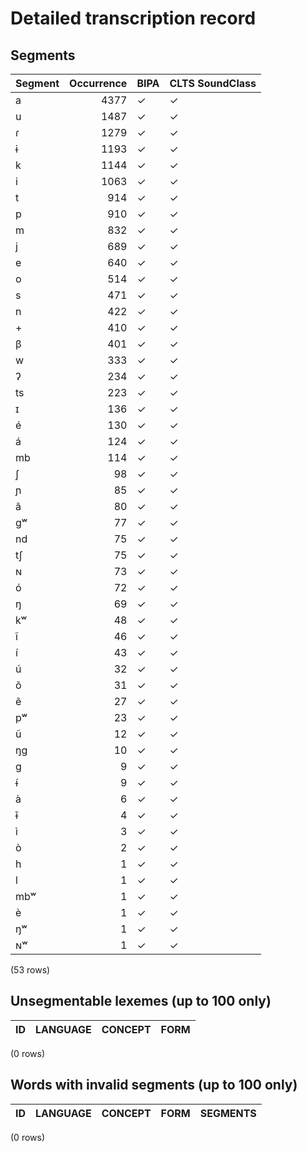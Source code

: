 
# Detailed transcription record

## Segments

| Segment | Occurrence | BIPA | CLTS SoundClass |
|:----------|-------------:|:-------|:------------------|
| a | 4377 | ✓ | ✓ |
| u | 1487 | ✓ | ✓ |
| ɾ | 1279 | ✓ | ✓ |
| ɨ | 1193 | ✓ | ✓ |
| k | 1144 | ✓ | ✓ |
| i | 1063 | ✓ | ✓ |
| t | 914 | ✓ | ✓ |
| p | 910 | ✓ | ✓ |
| m | 832 | ✓ | ✓ |
| j | 689 | ✓ | ✓ |
| e | 640 | ✓ | ✓ |
| o | 514 | ✓ | ✓ |
| s | 471 | ✓ | ✓ |
| n | 422 | ✓ | ✓ |
| + | 410 | ✓ | ✓ |
| β | 401 | ✓ | ✓ |
| w | 333 | ✓ | ✓ |
| ʔ | 234 | ✓ | ✓ |
| ts | 223 | ✓ | ✓ |
| ɪ | 136 | ✓ | ✓ |
| é | 130 | ✓ | ✓ |
| á | 124 | ✓ | ✓ |
| mb | 114 | ✓ | ✓ |
| ʃ | 98 | ✓ | ✓ |
| ɲ | 85 | ✓ | ✓ |
| ã | 80 | ✓ | ✓ |
| gʷ | 77 | ✓ | ✓ |
| nd | 75 | ✓ | ✓ |
| tʃ | 75 | ✓ | ✓ |
| ɴ | 73 | ✓ | ✓ |
| ó | 72 | ✓ | ✓ |
| ŋ | 69 | ✓ | ✓ |
| kʷ | 48 | ✓ | ✓ |
| ĩ | 46 | ✓ | ✓ |
| í | 43 | ✓ | ✓ |
| ú | 32 | ✓ | ✓ |
| õ | 31 | ✓ | ✓ |
| ẽ | 27 | ✓ | ✓ |
| pʷ | 23 | ✓ | ✓ |
| ũ | 12 | ✓ | ✓ |
| ŋg | 10 | ✓ | ✓ |
| g | 9 | ✓ | ✓ |
| ɨ́ | 9 | ✓ | ✓ |
| à | 6 | ✓ | ✓ |
| ɨ̃ | 4 | ✓ | ✓ |
| ì | 3 | ✓ | ✓ |
| ò | 2 | ✓ | ✓ |
| h | 1 | ✓ | ✓ |
| l | 1 | ✓ | ✓ |
| mbʷ | 1 | ✓ | ✓ |
| è | 1 | ✓ | ✓ |
| ŋʷ | 1 | ✓ | ✓ |
| ɴʷ | 1 | ✓ | ✓ |

(53 rows)



## Unsegmentable lexemes (up to 100 only)

| ID | LANGUAGE | CONCEPT | FORM |
|------|------------|-----------|--------|

(0 rows)



## Words with invalid segments (up to 100 only)

| ID | LANGUAGE | CONCEPT | FORM | SEGMENTS |
|------|------------|-----------|--------|------------|

(0 rows)


